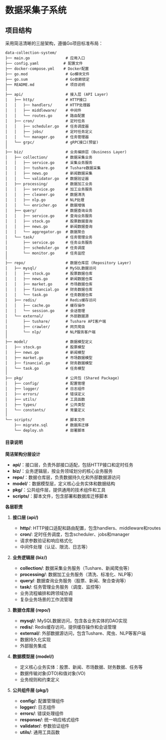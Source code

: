 # 数据采集子系统

## 项目结构

采用简洁清晰的三层架构，遵循Go项目标准布局：

```
data-collection-system/
├── main.go                # 应用入口
├── config.yaml           # 配置文件
├── docker-compose.yml    # Docker配置
├── go.mod                 # Go模块文件
├── go.sum                 # Go依赖锁定
├── README.md              # 项目说明
│
├── api/                   # 接入层 (API Layer)
│   ├── http/              # HTTP接口
│   │   ├── handlers/      # HTTP处理器
│   │   ├── middleware/    # 中间件
│   │   └── routes.go      # 路由配置
│   ├── cron/              # 定时任务
│   │   ├── scheduler.go   # 任务调度器
│   │   ├── jobs/          # 定时任务定义
│   │   └── manager.go     # 任务管理器
│   └── grpc/              # gRPC接口(预留)
│
├── biz/                   # 业务编排层 (Business Layer)
│   ├── collection/        # 数据采集业务
│   │   ├── service.go     # 采集业务服务
│   │   ├── tushare.go     # Tushare数据采集
│   │   ├── news.go        # 新闻数据采集
│   │   └── validator.go   # 数据验证器
│   ├── processing/        # 数据加工业务
│   │   ├── service.go     # 加工业务服务
│   │   ├── cleaner.go     # 数据清洗
│   │   ├── nlp.go         # NLP处理
│   │   └── enricher.go    # 数据增强
│   ├── query/             # 数据查询业务
│   │   ├── service.go     # 查询业务服务
│   │   ├── stock.go       # 股票数据查询
│   │   ├── news.go        # 新闻数据查询
│   │   └── aggregator.go  # 数据聚合
│   └── task/              # 任务管理业务
│       ├── service.go     # 任务业务服务
│       ├── scheduler.go   # 任务调度
│       └── monitor.go     # 任务监控
│
├── repo/                  # 数据仓库层 (Repository Layer)
│   ├── mysql/             # MySQL数据访问
│   │   ├── stock.go       # 股票数据仓库
│   │   ├── news.go        # 新闻数据仓库
│   │   ├── market.go      # 市场数据仓库
│   │   ├── financial.go   # 财务数据仓库
│   │   └── task.go        # 任务数据仓库
│   ├── redis/             # Redis缓存访问
│   │   ├── cache.go       # 缓存操作
│   │   └── session.go     # 会话管理
│   └── external/          # 外部数据源
│       ├── tushare/       # Tushare API客户端
│       ├── crawler/       # 网页爬虫
│       └── nlp/           # NLP服务客户端
│
├── model/                 # 数据模型定义
│   ├── stock.go           # 股票模型
│   ├── news.go            # 新闻模型
│   ├── market.go          # 市场数据模型
│   ├── financial.go       # 财务数据模型
│   └── task.go            # 任务模型
│
├── pkg/                   # 公共包 (Shared Package)
│   ├── config/            # 配置管理
│   ├── logger/            # 日志组件
│   ├── errors/            # 错误定义
│   ├── utils/             # 工具函数
│   ├── types/             # 公共类型
│   └── constants/         # 常量定义
│
└── scripts/               # 脚本文件
    ├── migrate.sql        # 数据库迁移
    └── deploy.sh          # 部署脚本
```

#### 目录说明

**简洁架构分层设计**

* **api/**：接口层，负责外部接口适配，包括HTTP接口和定时任务
* **biz/**：业务逻辑层，按业务领域划分的核心业务服务
* **repo/**：数据仓库层，负责数据持久化和外部数据源访问
* **model/**：数据模型层，定义核心业务实体和数据结构
* **pkg/**：公共组件层，提供通用的技术组件和工具
* **scripts/**：脚本文件，包含部署和数据库迁移脚本

**各层职责**

1. **接口层 (api/)**
   - **http/**: HTTP接口适配和路由配置，包含handlers、middleware和routes
   - **cron/**: 定时任务调度，包含scheduler、jobs和manager
   - 请求参数验证和响应格式化
   - 中间件处理（认证、限流、日志等）

2. **业务逻辑层 (biz/)**
   - **collection/**: 数据采集业务服务（Tushare、新闻爬虫等）
   - **processing/**: 数据加工业务服务（清洗、标准化、NLP等）
   - **query/**: 数据查询业务服务（股票、新闻、聚合查询等）
   - **task/**: 任务管理业务服务（调度、监控等）
   - 业务流程编排和跨领域协调
   - 复杂业务场景的工作流管理

3. **数据仓库层 (repo/)**
   - **mysql/**: MySQL数据访问，包含各业务实体的DAO实现
   - **redis/**: Redis缓存访问，提供缓存操作和会话管理
   - **external/**: 外部数据源访问，包含Tushare、爬虫、NLP等客户端
   - 数据持久化实现
   - 外部服务集成

4. **数据模型层 (model/)**
   - 定义核心业务实体：股票、新闻、市场数据、财务数据、任务等
   - 数据传输对象(DTO)和值对象(VO)
   - 业务规则和约束定义

5. **公共组件层 (pkg/)**
   - **config/**: 配置管理组件
   - **logger/**: 日志组件
   - **errors/**: 错误处理组件
   - **response/**: 统一响应格式组件
   - **validator/**: 参数验证组件
   - **utils/**: 通用工具函数